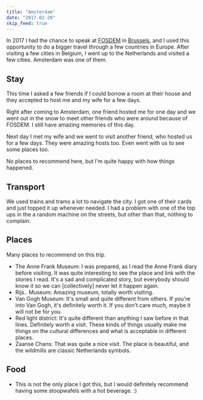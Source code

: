 ```yaml
---
title: "Amsterdam"
date: "2017-02-20"
skip_feed: true
---
```


In 2017 I had the chance to speak at [FOSDEM](/fosdem2017) in
[Brussels](brussels), and I used this opportunity to do a bigger travel through
a few countries in Europe. After visiting a few cities in Belgium, I went
up to the Netherlands and visited a few cities. Amsterdam was one of them.

## Stay

This time I asked a few friends if I could borrow a room at their house and they
accepted to host me and my wife for a few days.

Right after coming to Amsterdam, one friend hosted me for one day and we went out
in the snow to meet other friends who were around because of FOSDEM. I still have
amazing memories of this day.

Next day I met my wife and we went to visit another friend, who hosted us for a few
days. They were amazing hosts too. Even went with us to see some places too.

No places to recommend here, but I'm quite happy with how things happened.

## Transport

We used trains and trams a lot to navigate the city. I got one of their cards and just
topped it up whenever needed. I had a problem with one of the top ups in the a random
machine on the streets, but other than that, nothing to complain.

## Places

Many places to recommend on this trip.

- The Anne Frank Museum: I was prepared, as I read the Anne Frank diary before
  visiting. It was quite interesting to see the place and link with the stories
  I read. It's a sad and complicated story, but everybody should know it so we
  can [collectively] never let it happen again.
- Rijs.. Museum: Amazing museum, totally worth visiting.
- Van Gogh Museum: It's small and quite different from others. If you're into
  Van Gogh, it's definitely worth it. If you don't care much, maybe it will not
  be for you.
- Red light district: It's quite different than anything I saw before in that
  lines. Definitely worth a visit. These kinds of things usually make me things
  on the cultural differences and what is acceptable in different places.
- Zaanse Chans: That was quite a nice visit. The place is beautiful, and the
  wildmills are classic Netherlands symbols.

## Food

* This is not the only place I got this, but I would definitely recommend
  having some stoopwafels with a hot beverage. :)
